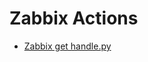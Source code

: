 

 # Zabbix Actions 

* [Zabbix get handle.py](https://github.com/unskript/Awesome-CloudOps-Automation/tree/master/Zabbix/legos/zabbix_get_handle) 
